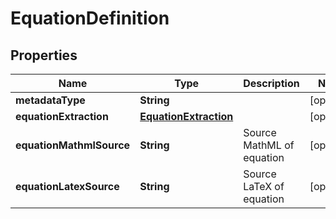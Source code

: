 # EquationDefinition

## Properties
Name | Type | Description | Notes
------------ | ------------- | ------------- | -------------
**metadataType** | **String** |  |  [optional]
**equationExtraction** | [**EquationExtraction**](EquationExtraction.md) |  |  [optional]
**equationMathmlSource** | **String** | Source MathML of equation |  [optional]
**equationLatexSource** | **String** | Source LaTeX of equation |  [optional]
